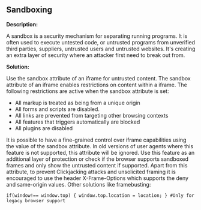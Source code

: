
Sandboxing
-------

**Description:**

A sandbox is a security mechanism for separating running programs. It is often used to execute untested code, or untrusted programs from unverified third parties, suppliers, untrusted users and untrusted websites. It's creating an extra layer of security where an attacker first need to break out from.


**Solution:**

Use the sandbox attribute of an iframe for untrusted content. The sandbox attribute of an iframe enables restrictions on content within a iframe. The following restrictions are active when the sandbox attribute is set:<br> 
- All markup is treated as being from a unique origin<br>
- All forms and scripts are disabled. <br>
- All links are prevented from targeting other browsing contexts <br>
- All features that triggers automatically are blocked <br>
- All plugins are disabled <br>

It is possible to have a fine-grained control over iframe capabilities using the value of the sandbox attribute. In old versions of user agents where this feature is not supported, this attribute will be ignored. Use this feature as an additional layer of protection or check if the browser supports sandboxed frames and only show the untrusted content if supported. Apart from this attribute, to prevent Clickjacking attacks and unsolicited framing it is encouraged to use the header X-Frame-Options which supports the deny and same-origin values. Other solutions like framebusting: 
 
    if(window!== window.top) { window.top.location = location; } #Only for legacy browser support

	